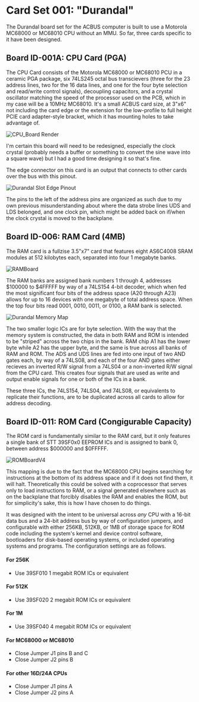 # Card Set 001: "Durandal"
The Durandal board set for the ACBUS computer is built to use a Motorola MC68000 or MC68010 CPU without an MMU. So far, three cards specific to it have been designed. 

## Board ID-001A: CPU Card (PGA)
The CPU Card consists of the Motorola MC68000 or MC68010 PCU in a ceramic PGA package, six 74LS245 octal bus transcievers (three for the 23 address lines, two for the 16 data lines, and one for the four byte selection and read/write control signals), decoupling capacitors, and a crystal oscillator matching the speed of the processor used on the PCB, which in my case will be a 10MHz MC68010. It's a small ACBUS card size, at 3"x6" not including the card edge or the extension for the low-profile to full height PCIE card adapter-style bracket, which it has mounting holes to take advantage of. 

![CPU_Board Render](https://user-images.githubusercontent.com/37624825/160970447-37cf19dd-803e-4fdc-a983-0dea9f4c9e54.jpg)

I'm certain this board will need to be redesigned, especially the clock crystal (probably needs a buffer or something to convert the sine wave into a square wave) but I had a good time designing it so that's fine. 

The edge connector on this card is an output that connects to other cards over the bus with this pinout. 

![Durandal Slot Edge Pinout](https://user-images.githubusercontent.com/37624825/160972645-5c4df9b5-4509-4c35-bbce-919ab6829a51.png)

The pins to the left of the address pins are organized as such due to my own previous misunderstanding about where the data strobe lines UDS and LDS belonged, and one clock pin, which might be added back on if/when the clock crystal is moved to the backplane.

## Board ID-006: RAM Card (4MB)
The RAM card is a fullzise 3.5"x7" card that features eight AS6C4008 SRAM modules at 512 kilobytes each, separated into four 1 megabyte banks. 

![RAMBoard](https://user-images.githubusercontent.com/37624825/160979927-b37c4cea-455a-4a71-ad91-f5b3a2f5e54a.jpg)

The RAM banks are assigned bank numbers 1 through 4, addresses $100000 to $4FFFFF by way of a 74LS154 4-bit decoder, which when fed the most significant four bits of the address space (A20 through A23) allows for up to 16 devices with one megabyte of total address space. When the top four bits read 0001, 0010, 0011, or 0100, a RAM bank is selected. 

![Durandal Memory Map](https://user-images.githubusercontent.com/37624825/160980065-20550521-89f0-4623-964c-e9652c33f365.png)

The two smaller logic ICs are for byte selection. With the way that the memory system is constructed, the data in both RAM and ROM is intended to be "striped" across the two chips in the bank. RAM chip A1 has the lower byte while A2 has the upper byte, and the same is true across all banks of RAM and ROM. The ADS and UDS lines are fed into one input of two AND gates each, by way of a 74LS08, and each of the four AND gates either recieves an inverted R/W signal from a 74LS04 or a non-inverted R/W signal from the CPU card. This creates four signals that are used as write and output enable signals for one or both of the ICs in a bank. 

These three ICs, the 74LS154, 74LS04, and 74LS08, or equivalents to replicate their functions, are to be duplicated across all cards to allow for address decoding. 

## Board ID-011: ROM Card (Congigurable Capacity)
The ROM card is fundamentally similar to the RAM card, but it only features a single bank of STT 39SF0x0 EEPROM ICs and is assigned to bank 0, between address $000000 and $0FFFFF. 

![ROMBoardV4](https://user-images.githubusercontent.com/37624825/162069318-8ba482ca-41b9-4304-b1fe-77e404725dd5.jpg)

This mapping is due to the fact that the MC68000 CPU begins searching for instructions at the bottom of its address space and if it does not find them, it will halt. Theoretically this could be solved with a coprocessor that serves only to load instructions to RAM, or a signal generated elsewhere such as on the backplane that forcibly disables the RAM and enables the ROM, but for simplicity's sake, this is how I have chosen to do things. 

It was designed with the intent to be universal across *any* CPU with a 16-bit data bus and a 24-bit address bus by way of configuration jumpers, and configurable with either 256KB, 512KB, or 1MB of storage space for ROM code including the system's kernel and device control software, bootloaders for disk-based operating systems, or included operating systems and programs. The configuration settings are as follows. 

#### For 256K
- Use 39SF010 1 megabit ROM ICs or equivalent

#### For 512K
- Use 39SF020 2 megabit ROM ICs or equivalent

#### For 1M
- Use 39SF040 4 megabit ROM ICs or equivalent

#### For MC68000 or MC68010
- Close Jumper J1 pins B and C
- Close Jumper J2 pins B

#### For other 16D/24A CPUs
- Close Jumper J1 pins A
- Close Jumper J2 pins A
